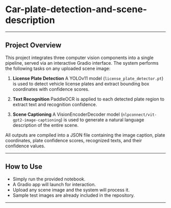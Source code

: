 # Car-plate-detection-and-scene-description
---

## Project Overview

This project integrates three computer vision components into a single pipeline, served via an interactive Gradio interface. The system performs the following tasks on any uploaded scene image:

1. **License Plate Detection**
   A YOLOv11 model (`license_plate_detector.pt`) is used to detect vehicle license plates and extract bounding box coordinates with confidence scores.

2. **Text Recognition**
   PaddleOCR is applied to each detected plate region to extract text and recognition confidence.

3. **Scene Captioning**
   A VisionEncoderDecoder model (`nlpconnect/vit-gpt2-image-captioning`) is used to generate a natural language description of the entire scene.

All outputs are compiled into a JSON file containing the image caption, plate coordinates, plate confidence scores, recognized texts, and their confidence values.

---

## How to Use

* Simply run the provided notebook.
* A Gradio app will launch for interaction.
* Upload any scene image and the system will process it.
* Sample test images are already included in the repository.

---

